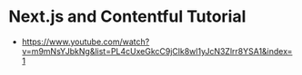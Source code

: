 # Next.js and Contentful Tutorial

* <https://www.youtube.com/watch?v=m9mNsYJbkNg&list=PL4cUxeGkcC9jClk8wl1yJcN3Zlrr8YSA1&index=1>
